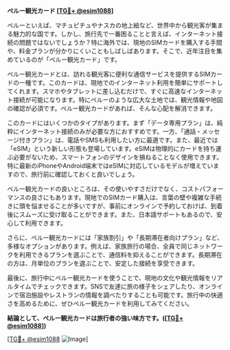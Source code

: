 **ペルー観光カード [[TG💪+ @esim1088](https://t.me/s/esim1088)]**

ペルーといえば、マチュピチュやナスカの地上絵など、世界中から観光客が集まる魅力的な国です。しかし、旅行先で一番困ることと言えば、インターネット接続の問題ではないでしょうか？特に海外では、現地のSIMカードを購入する手間や、料金プランが分かりにくいこともしばしばあります。そこで、近年注目を集めているのが「ペルー観光カード」です。

ペルー観光カードとは、訪れる観光客に便利な通信サービスを提供するSIMカードの一種です。このカードは、現地でのインターネット利用を簡単にサポートしてくれます。スマホやタブレットに差し込むだけで、すぐに高速なインターネット接続が可能になります。特にペルーのような広大な土地では、観光情報や地図の確認が必須です。ペルー観光カードがあれば、そんな心配を解消できます。

このカードにはいくつかのタイプがあります。まず「データ専用プラン」は、純粋にインターネット接続のみが必要な方におすすめです。一方、「通話・メッセージ付きプラン」は、電話やSMSも利用したい方に最適です。また、最近では「eSIM」という新しい形態も登場しています。eSIMは物理的にカードを持ち運ぶ必要がないため、スマートフォンのデザインを損ねることなく使用できます。特に最新のiPhoneやAndroid端末ではeSIMに対応しているモデルが増えていますので、旅行前に確認しておくと良いでしょう。

ペルー観光カードの良いところは、その使いやすさだけでなく、コストパフォーマンスの良さにもあります。現地でのSIMカード購入は、言葉の壁や複雑な手続きに頭を悩ませることが多いですが、事前にオンラインで予約しておけば、到着後にスムーズに受け取ることができます。また、日本語サポートもあるので、安心して利用できます。

さらに、ペルー観光カードには「家族割引」や「長期滞在者向けプラン」など、多様なオプションがあります。例えば、家族旅行の場合、全員で同じネットワークを利用できるプランを選ぶことで、通信料を抑えることができます。長期滞在の方は、月単位のプランを選ぶことで、安定した接続を享受できます。

最後に、旅行中にペルー観光カードを使うことで、現地の文化や観光情報をリアルタイムでチェックできます。SNSで友達に旅の様子をシェアしたり、オンラインで宿泊施設やレストランの情報を調べたりすることも可能です。旅行中の快適さを高めるために、ぜひペルー観光カードを利用してみてください。

**結論として、ペルー観光カードは旅行者の強い味方です。([[TG💪+ @esim1088](https://t.me/s/esim1088)])**

[[TG💪+ @esim1088](https://t.me/s/esim1088) ![Image](https://i.postimg.cc/Y0z9fWf4/image.png)]